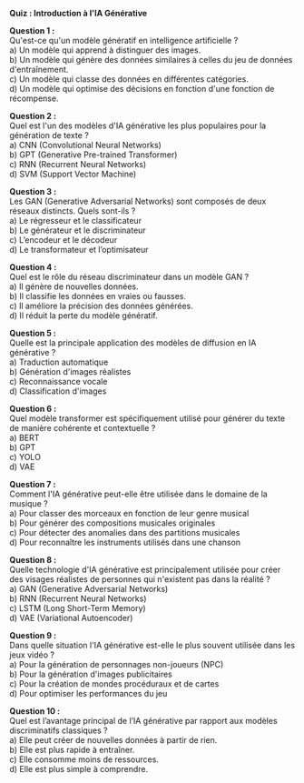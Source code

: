 **Quiz : Introduction à l'IA Générative**

**Question 1 :**  
Qu'est-ce qu'un modèle génératif en intelligence artificielle ?  
a) Un modèle qui apprend à distinguer des images.  
b) Un modèle qui génère des données similaires à celles du jeu de données d'entraînement.  
c) Un modèle qui classe des données en différentes catégories.  
d) Un modèle qui optimise des décisions en fonction d'une fonction de récompense.

**Question 2 :**  
Quel est l'un des modèles d'IA générative les plus populaires pour la génération de texte ?  
a) CNN (Convolutional Neural Networks)  
b) GPT (Generative Pre-trained Transformer)  
c) RNN (Recurrent Neural Networks)  
d) SVM (Support Vector Machine)

**Question 3 :**  
Les GAN (Generative Adversarial Networks) sont composés de deux réseaux distincts. Quels sont-ils ?  
a) Le régresseur et le classificateur  
b) Le générateur et le discriminateur  
c) L’encodeur et le décodeur  
d) Le transformateur et l’optimisateur

**Question 4 :**  
Quel est le rôle du réseau discriminateur dans un modèle GAN ?  
a) Il génère de nouvelles données.  
b) Il classifie les données en vraies ou fausses.  
c) Il améliore la précision des données générées.  
d) Il réduit la perte du modèle génératif.

**Question 5 :**  
Quelle est la principale application des modèles de diffusion en IA générative ?  
a) Traduction automatique  
b) Génération d'images réalistes  
c) Reconnaissance vocale  
d) Classification d'images

**Question 6 :**  
Quel modèle transformer est spécifiquement utilisé pour générer du texte de manière cohérente et contextuelle ?  
a) BERT  
b) GPT  
c) YOLO  
d) VAE

**Question 7 :**  
Comment l'IA générative peut-elle être utilisée dans le domaine de la musique ?  
a) Pour classer des morceaux en fonction de leur genre musical  
b) Pour générer des compositions musicales originales  
c) Pour détecter des anomalies dans des partitions musicales  
d) Pour reconnaître les instruments utilisés dans une chanson

**Question 8 :**  
Quelle technologie d'IA générative est principalement utilisée pour créer des visages réalistes de personnes qui n'existent pas dans la réalité ?  
a) GAN (Generative Adversarial Networks)  
b) RNN (Recurrent Neural Networks)  
c) LSTM (Long Short-Term Memory)  
d) VAE (Variational Autoencoder)

**Question 9 :**  
Dans quelle situation l'IA générative est-elle le plus souvent utilisée dans les jeux vidéo ?  
a) Pour la génération de personnages non-joueurs (NPC)  
b) Pour la génération d'images publicitaires  
c) Pour la création de mondes procéduraux et de cartes  
d) Pour optimiser les performances du jeu

**Question 10 :**  
Quel est l’avantage principal de l’IA générative par rapport aux modèles discriminatifs classiques ?  
a) Elle peut créer de nouvelles données à partir de rien.  
b) Elle est plus rapide à entraîner.  
c) Elle consomme moins de ressources.  
d) Elle est plus simple à comprendre.
